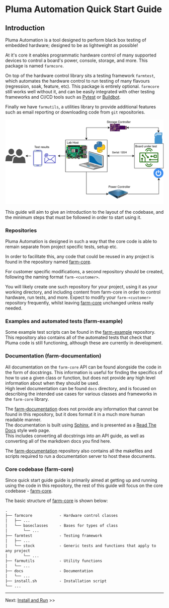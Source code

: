 # Pluma Automation Quick Start Guide

## Introduction

Pluma Automation is a tool designed to perform black box testing of embedded hardware; designed to be as lightweight as possible!

At it's core it enables programmatic hardware control of many supported devices to control a board's power, console, storage, and more.
This package is named `farmcore`.

On top of the hardware control library sits a testing framework `farmtest`, which automates the hardware control to run testing of many flavours (regression, soak, feature, etc). This package is entirely optional.
`farmcore` still works well without it, and can be easily integrated with other testing frameworks and CI/CD tools such as [Pytest](https://docs.pytest.org/) or [Buildbot](https://buildbot.net/).

Finally we have `farmutils`, a utilities library to provide additional features such as email reporting or downloading code from `git` repositories.

![System Diagram](automation_lab_system_diagram.png)

This guide will aim to give an introduction to the layout of the codebase, and the minimum steps that must be followed in order to start using it.

### Repositories

Pluma Automation is designed in such a way that the core code is able to remain separate from project specific tests, setup etc.

In order to facilitate this, any code that could be reused in any project is found in the repository named [farm-core][farm-core].

For customer specific modifications, a second repository should be created, following the naming format `farm-<customer>`.

You will likely create one such repository for your project, using it as your working directory, and including content from farm-core in order to control hardware, run tests, and more.
Expect to modify your `farm-<customer>` repository frequently, whilst leaving [farm-core][farm-core] unchanged unless really needed.

### Examples and automated tests (farm-example)

Some example test scripts can be found in the [farm-example][farm-example] repository.
This repository also contains all of the automated tests that check that Pluma code is still functioning, although these are currently in development.

### Documentation (farm-documentation)

All documentation on the `farm-core` API can be found alongside the code in the form of docstrings.
This information is useful for finding the specifics of how to use a given class or function, but does not provide any high level information about when they should be used.  
High level documentation can be found `docs` directory, and is focused on describing the intended use cases for various classes and frameworks in the `farm-core` library.

The [farm-documentation][farm-documentation] does not provide any information that cannot be found in this repository, but it does format it in a much more human readable manner.  
The documentation is built using [Sphinx][sphinx], and is presented as a [Read The Docs][readthedocs] style web page.  
This includes converting all docstrings into an API guide, as well as converting all of the markdown docs you find here.

The [farm-documentation][farm-documentation] repository also contains all the makefiles and scripts required to run a documentation server to host these documents.

### Core codebase (farm-core)

Since quick start guide guide is primarily aimed at getting up and running using the code in this repository, the rest of this guide will focus on the core codebase - [farm-core](farm-core).

The basic structure of [farm-core][farm-core] is shown below:

```preformatted-text
.
├── farmcore            - Hardware control classes
│   ├── ...
│   └── baseclasses     - Bases for types of class
│       └── ...
├── farmtest            - Testing framework
│   ├── ...
│   └── stock           - Generic tests and functions that apply to any project
│       └── ...
├── farmutils           - Utility functions
│   └── ...
├── docs                - Documentation
│   └── ...
├── install.sh          - Installation script
└── ...
```

___

Next: [Install and Run](./2-install-and-run.md) >>

[sphinx]: https://www.sphinx-doc.org
[readthedocs]: https://readthedocs.org
[farm-documentation]: https://bitbucket.org/adeneo-embedded/farm-documentation
[farm-core]: https://bitbucket.org/adeneo-embedded/farm-core
[farm-example]: https://bitbucket.org/adeneo-embedded/farm-example
